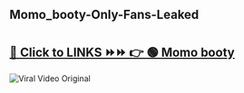 
 ## Momo_booty-Only-Fans-Leaked

# <h2><a href="https://clipsfans.com/Momo_booty&ref=git">🔗 Click to LINKS ⏩⏩ 👉 🟢 Momo booty </a></h2>

<a href="https://clipsfans.com/Momo_booty&ref=git" rel="nofollow" data-target="animated-image.originalLink"><img src="https://i.ibb.co.com/xMMVF88/686577567.gif" alt="Viral Video Original" style="max-width: 100%; display: inline-block;" data-target="animated-image.originalImage"></a>
